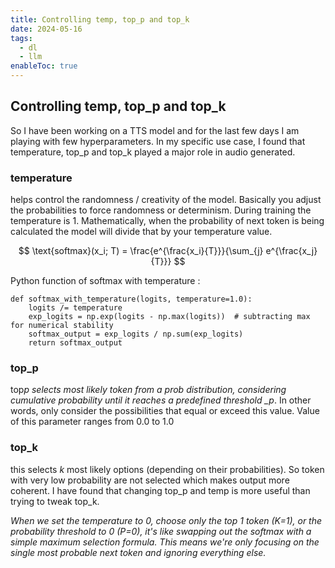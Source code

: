 ```yaml
---
title: Controlling temp, top_p and top_k
date: 2024-05-16
tags:
  - dl
  - llm
enableToc: true
---
```


## Controlling temp, top_p and top_k

So I have been working on a TTS model and for the last few days I am playing with few hyperparameters. In my specific use case, I found that temperature, top_p and top_k played a major role in audio generated.

### temperature

helps control the randomness / creativity of the model. Basically you adjust the probabilities to force randomness or determinism. During training the temperature is 1. Mathematically, when the probability of next token is being calculated the model will divide that by your temperature value.

<!-- {{< katex display=true >}} -->

$$
\text{softmax}(x_i; T) = \frac{e^{\frac{x_i}{T}}}{\sum_{j} e^{\frac{x_j}{T}}}
$$

<!-- {{< /katex >}} -->

Python function of softmax with temperature :

    def softmax_with_temperature(logits, temperature=1.0):
        logits /= temperature
        exp_logits = np.exp(logits - np.max(logits))  # subtracting max for numerical stability
        softmax_output = exp_logits / np.sum(exp_logits)
        return softmax_output

### top_p

top*p selects most likely token from a prob distribution, considering cumulative probability until it reaches a predefined threshold \_p*. In other words, only consider the possibilities that equal or exceed this value. Value of this parameter ranges from 0.0 to 1.0

### top_k

this selects _k_ most likely options (depending on their probabilities). So token with very low probability are not selected which makes output more coherent. I have found that changing top_p and temp is more useful than trying to tweak top_k.

_When we set the temperature to 0, choose only the top 1 token (K=1), or the probability threshold to 0 (P=0), it's like swapping out the softmax with a simple maximum selection formula. This means we're only focusing on the single most probable next token and ignoring everything else._

